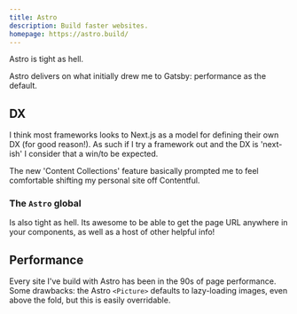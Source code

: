 ```yaml
---
title: Astro
description: Build faster websites.
homepage: https://astro.build/
---
```


Astro is tight as hell.

Astro delivers on what initially drew me to Gatsby: performance as the default.

## DX

I think most frameworks looks to Next.js as a model for defining their own DX (for good reason!). As such if I try a framework out and the DX is 'next-ish' I consider that a win/to be expected.

The new 'Content Collections' feature basically prompted me to feel comfortable shifting my personal site off Contentful.

### The `Astro` global

Is also tight as hell. Its awesome to be able to get the page URL anywhere in your components, as well as a host of other helpful info!

## Performance

Every site I've build with Astro has been in the 90s of page performance. Some drawbacks: the Astro `<Picture>` defaults to lazy-loading images, even above the fold, but this is easily overridable.
